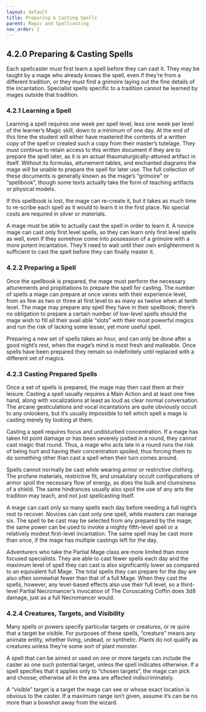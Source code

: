 ```yaml
---
layout: default
title: Preparing & Casting Spells
parent: Magic and Spellcasting
nav_order: 2
---
```


## 4.2.0 Preparing & Casting Spells

Each spellcaster must first learn a spell before they can cast it.
They may be taught by a mage who already knows the spell, even if they’re from a different tradition, or they must find a grimoire laying out the fine details of the incantation.
Specialist spells specific to a tradition cannot be learned by mages outside that tradition.

### 4.2.1 Learning a Spell

Learning a spell requires one week per spell level, less one week per level of the learner’s Magic skill, down to a minimum of one day.
At the end of this time the student will either have mastered the contents of a written copy of the spell or created such a copy from their master’s tutelage.
They must continue to retain access to this written document if they are to prepare the spell later, as it is an actual thaumaturgically-attuned artifact in itself.
Without its formulas, attunement tables, and enchanted diagrams the mage will be unable to prepare the spell for later use.
The full collection of these documents is generally known as the mage’s “grimoire” or “spellbook”, though some texts actually take the form of teaching artifacts or physical models.

If this spellbook is lost, the mage can re-create it, but it takes as much time to re-scribe each spell as it would to learn it in the first place.
No special costs are required in silver or materials.

A mage must be able to actually cast the spell in order to learn it.
A novice mage can cast only first level spells, so they can learn only first level spells as well, even if they somehow come into possession of a grimoire with a more potent incantation.
They’ll need to wait until their own enlightenment is sufficient to cast the spell before they can finally master it.

### 4.2.2 Preparing a Spell

Once the spellbook is prepared, the mage must perform the necessary attunements and propitiations to prepare the spell for casting.
The number of spells a mage can prepare at once varies with their experience level, from as few as two or three at first level to as many as twelve when at tenth level.
The mage may prepare any spell they have in their spellbook; there’s no obligation to prepare a certain number of low-level spells should the mage wish to fill all their avail able “slots” with their most powerful magics and run the risk of lacking some lesser, yet more useful spell.

Preparing a new set of spells takes an hour, and can only be done after a good night’s rest, when the mage’s mind is most fresh and malleable.
Once spells have been prepared they remain so indefinitely until replaced with a different set of magics.

### 4.2.3 Casting Prepared Spells

Once a set of spells is prepared, the mage may then cast them at their leisure.
Casting a spell usually requires a Main Action and at least one free hand, along with vocalizations at least as loud as clear normal conversation.
The arcane gesticulations and vocal incantations are quite obviously occult to any onlookers, but it’s usually impossible to tell which spell a mage is casting merely by looking at them.

Casting a spell requires focus and undisturbed concentration.
If a mage has taken hit point damage or has been severely jostled in a round, they cannot cast magic that round.
Thus, a mage who acts late in a round runs the risk of being hurt and having their concentration spoiled, thus forcing them to do something other than cast a spell when their turn comes around.

Spells cannot normally be cast while wearing armor or restrictive clothing.
The profane materials, restrictive fit, and unsalutary occult configurations of armor spoil the necessary flow of energy, as does the bulk and clumsiness of a shield.
The same hindrances usually also spoil the use of any arts the tradition may teach, and not just spellcasting itself.

A mage can cast only so many spells each day before needing a full night’s rest to recover.
Novices can cast only one spell, while masters can manage six.
The spell to be cast may be selected from any prepared by the mage; the same power can be used to invoke a mighty fifth-level spell or a relatively modest first-level incantation.
The same spell may be cast more than once, if the mage has multiple castings left for the day.

Adventurers who take the Partial Mage class are more limited than more focused specialists.
They are able to cast fewer spells each day and the maximum level of spell they can cast is also significantly lower as compared to an equivalent full Mage.
The total spells they can prepare for the day are also often somewhat fewer than that of a full Mage.
When they cast the spells, however, any level-based effects also use their full level, so a third-level Partial Necromancer’s invocation of The Coruscating Coffin does 3d8 damage, just as a full Necromancer would.

### 4.2.4 Creatures, Targets, and Visibility

Many spells or powers specify particular targets or creatures, or re quire that a target be visible.
For purposes of these spells, “creature” means any animate entity, whether living, undead, or synthetic.
Plants do not qualify as creatures unless they’re some sort of plant monster.

A spell that can be aimed or used on one or more targets can include the caster as one such potential target, unless the spell indicates otherwise.
If a spell specifies that it applies only to “chosen targets”, the mage can pick and choose; otherwise all in the area are affected indiscriminately.

A “visible” target is a target the mage can see or whose exact location is obvious to the caster.
If a maximum range isn’t given, assume it’s can be no more than a bowshot away from the wizard.
